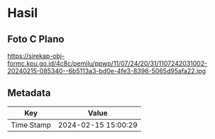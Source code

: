# Hasil

## Foto C Plano

https://sirekap-obj-formc.kpu.go.id/4c8c/pemilu/ppwp/11/07/24/20/31/1107242031002-20240215-085340--6b5113a3-bd0e-4fe3-8396-5065d95afa22.jpg


## Metadata

| Key        | Value               |
| ---------- | ------------------- |
| Time Stamp | 2024-02-15 15:00:29 |



